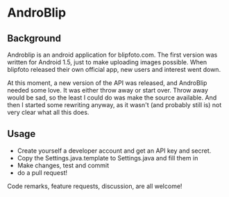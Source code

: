 AndroBlip
==============

Background
--------------
Androblip is an android application for blipfoto.com. The first version was written for Android 1.5, 
just to make uploading images possible. When blipfoto released their own official app, new users
and interest went down.

At this moment, a new version of the API was released, and AndroBlip needed some love. It was either
throw away or start over. Throw away would be sad, so the least I could do was make the source available.
And then I started some rewriting anyway, as it wasn't (and probably still is) not very clear what
all this does.

Usage
---------------
 - Create yourself a developer account and get an API key and secret.
 - Copy the Settings.java.template to Settings.java and fill them in
 - Make changes, test and commit
 - do a pull request!

Code remarks, feature requests, discussion, are all welcome!
